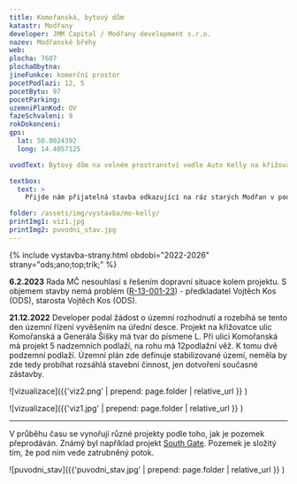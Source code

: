 ```yaml
---
title: Komořanská, bytový dům
katastr: Modřany
developer: JMM Capital / Modřany development s.r.o.
nazev: Modřanské břehy
web: 
plocha: 7607
plochaObytna:
jineFunkce: komerční prostor
pocetPodlazi: 12, 5
pocetBytu: 97
pocetParking:
uzemniPlanKod: OV
fazeSchvaleni: 9
rokDokonceni: 
gps:
  lat: 50.0024392 
  long: 14.4057125

uvodText: Bytový dům na volném prostranství vedle Auto Kelly na křižovatce ulic Komořanská a Generála Šišky.

textbox:
  text: >
    Přijde nám přijatelná stavba odkazující na ráz starých Modřan v podobné velikosti a tvaru jako domy na Obchodním náměstí. Tedy 5 podlaží se sedlovou střechou a samozřejmě s obchody v parteru.

folder: /assets/img/vystavba/mo-kelly/
printImg1: viz1.jpg
printImg2: puvodni_stav.jpg
---
```


{% include vystavba-strany.html obdobi="2022-2026" strany="ods;ano;top;trik;" %}

**6.2.2023** Rada MČ nesouhlasí s řešením dopravní situace kolem projektu. S objemem stavby nemá problém ([R-13-001-23](https://www.praha12.cz/assets/File.ashx?id_org=80112&id_dokumenty=95128)) - předkladatel Vojtěch Kos (ODS), starosta Vojtěch Kos (ODS).

**21.12.2022** Developer podal žádost o územní rozhodnutí a rozebíhá se tento den územní řízení vyvěšením na úřední desce. Projekt na křižovatce ulic Komořanská a Generála Šišky má tvar do písmene L. Při ulici Komořanská má projekt 5 nadzemních podlaží, na rohu má 12podlažní věž. K tomu dvě podzemní podlaží. Územní plán zde definuje stabilizované území, neměla by zde tedy probíhat rozsáhlá stavební činnost, jen dotvoření současné zástavby.

![vizualizace]({{'viz2.png' | prepend: page.folder | relative_url }} )

![vizualizace]({{'viz1.jpg' | prepend: page.folder | relative_url }} )

- - -

V průběhu času se vynořují různé projekty podle toho, jak je pozemek přeprodáván. Známý byl například projekt [South Gate](https://www.praha12.cz/predstavi%2Dse%2Dsouth%2Dgate/d-27966). Pozemek je složitý tím, že pod ním vede zatrubněný potok.

![puvodni_stav]({{'puvodni_stav.jpg' | prepend: page.folder | relative_url }} )
